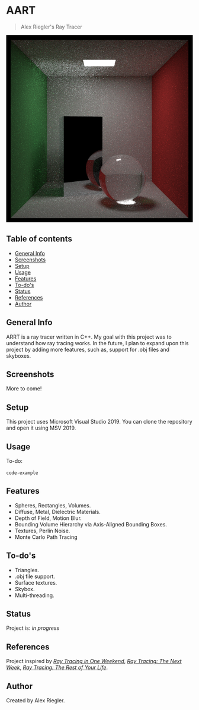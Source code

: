 # AART
> Alex Riegler's Ray Tracer

![Cornell Box using Monte Carlo Example](./Images/image3.X1_cornell_box.png)

## Table of contents
* [General Info](#general-info)
* [Screenshots](#screenshots)
* [Setup](#setup)
* [Usage](#usage)
* [Features](#features)
* [To-do's](#to-dos)
* [Status](#status)
* [References](#references)
* [Author](#author)

## General Info
ARRT is a ray tracer written in C++. My goal with this project was to understand how ray tracing works. In the future, I plan to expand upon this project by adding more features, such as, support for .obj files and skyboxes.

## Screenshots
More to come!

## Setup
This project uses Microsoft Visual Studio 2019. You can clone the repository and open it using MSV 2019.

## Usage
To-do:

`code-example`

## Features
* Spheres, Rectangles, Volumes.
* Diffuse, Metal, Dielectric Materials.
* Depth of Field, Motion Blur.
* Bounding Volume Hierarchy via Axis-Aligned Bounding Boxes.
* Textures, Perlin Noise.
* Monte Carlo Path Tracing

## To-do's
* Triangles.
* .obj file support.
* Surface textures.
* Skybox.
* Multi-threading.

## Status
Project is: _in progress_

## References
Project inspired by [_Ray Tracing in One Weekend_](https://raytracing.github.io/books/RayTracingInOneWeekend.html), [_Ray Tracing: The Next Week_](https://raytracing.github.io/books/RayTracingTheNextWeek.html), [_Ray Tracing: The Rest of Your Life_](https://raytracing.github.io/books/RayTracingTheRestOfYourLife.html).

## Author
Created by Alex Riegler.

